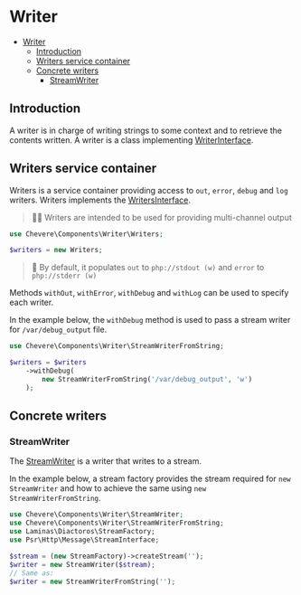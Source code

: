 # Writer

- [Writer](#writer)
  - [Introduction](#introduction)
  - [Writers service container](#writers-service-container)
  - [Concrete writers](#concrete-writers)
    - [StreamWriter](#streamwriter)

## Introduction

A writer is in charge of writing strings to some context and to retrieve the contents written. A writer is a class implementing [WriterInterface]().

## Writers service container

Writers is a service container providing access to `out`, `error`, `debug` and `log` writers. Writers implements the [WritersInterface]().

> 🧔🏾 Writers are intended to be used for providing multi-channel output


```php
use Chevere\Components\Writer\Writers;

$writers = new Writers;
```

> 🧞 By default, it populates `out` to `php://stdout (w)` and `error` to `php://stderr (w)` 

Methods `withOut`, `withError`, `withDebug` and `withLog` can be used to specify each writer.

In the example below, the `withDebug` method is used to pass a stream writer for `/var/debug_output` file.

```php
use Chevere\Components\Writer\StreamWriterFromString;

$writers = $writers
    ->withDebug(
        new StreamWriterFromString('/var/debug_output', 'w')
    );
```

## Concrete writers

### StreamWriter

The [StreamWriter]() is a writer that writes to a stream.

In the example below, a stream factory provides the stream required for `new StreamWriter` and how to achieve the same using `new StreamWriterFromString`.

```php
use Chevere\Components\Writer\StreamWriter;
use Chevere\Components\Writer\StreamWriterFromString;
use Laminas\Diactoros\StreamFactory;
use Psr\Http\Message\StreamInterface;

$stream = (new StreamFactory)->createStream('');
$writer = new StreamWriter($stream);
// Same as:
$writer = new StreamWriterFromString('');
```